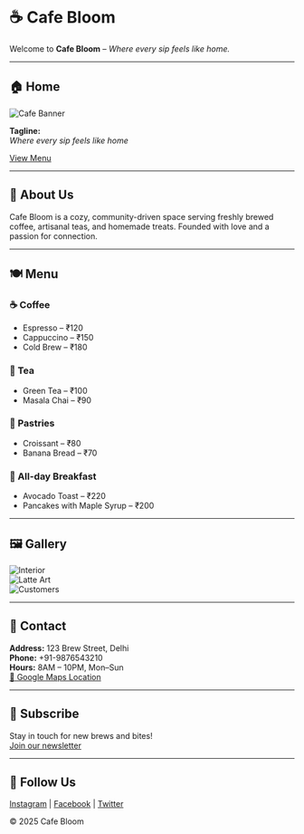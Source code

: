 # ☕ Cafe Bloom

Welcome to **Cafe Bloom** – _Where every sip feels like home._

---

## 🏠 Home

![Cafe Banner](link-to-your-image)

**Tagline:**  
_Where every sip feels like home_

[View Menu](#menu)

---

## 📖 About Us

Cafe Bloom is a cozy, community-driven space serving freshly brewed coffee, artisanal teas, and homemade treats. Founded with love and a passion for connection.

---

## 🍽️ Menu

### ☕ Coffee
- Espresso – ₹120  
- Cappuccino – ₹150  
- Cold Brew – ₹180  

### 🍵 Tea
- Green Tea – ₹100  
- Masala Chai – ₹90  

### 🥐 Pastries
- Croissant – ₹80  
- Banana Bread – ₹70  

### 🍳 All-day Breakfast
- Avocado Toast – ₹220  
- Pancakes with Maple Syrup – ₹200

---

## 🖼️ Gallery

![Interior](link1)  
![Latte Art](link2)  
![Customers](link3)

---

## 📍 Contact

**Address:** 123 Brew Street, Delhi  
**Phone:** +91-9876543210  
**Hours:** 8AM – 10PM, Mon–Sun  
[📍 Google Maps Location](https://maps.google.com)

---

## 📩 Subscribe

Stay in touch for new brews and bites!  
[Join our newsletter](#)

---

## 🔗 Follow Us

[Instagram](#) | [Facebook](#) | [Twitter](#)

© 2025 Cafe Bloom
